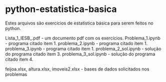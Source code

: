# python-estatistica-basica
Estes arquivos são exercícios de estatística básica para serem feitos no python.

Lista_1_IESB_.pdf - um documento pdf com os exercícios.
Problema_1.ipynb - programa citado item 1.
problema_2.ipynb - programa citado item 1.
problema_3.ipynb - programa citado item 1.
problema_2_sol.ipynb - solução do programa citado item 3.
problema_3_sol.ipynb - solução do programa citado item 4.

feijoa.xlsx, altura.xlsx, imoveis2.xlsx - bases de dados solicitados nos problemas
